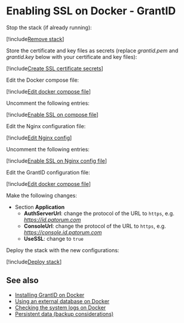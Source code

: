 ﻿# Enabling SSL on Docker - GrantID

Stop the stack (if already running):

[!include[Remove stack](../../../../../../includes/grant-id/docker/remove-stack.md)]

Store the certificate and key files as secrets (replace *grantid.pem* and *grantid.key* below with your certificate and key files):

[!include[Create SSL certificate secrets](../../../../../../includes/grant-id/docker/create-ssl-cert-secret.md)]

Edit the Docker compose file:

[!include[Edit docker compose file](../../../../../../includes/grant-id/docker/edit-compose.md)]

Uncomment the following entries:

[!include[Enable SSL on compose file](../../../../../../includes/grant-id/docker/enable-ssl-docker-compose.md)]

Edit the Nginx configuration file:

[!include[Edit Nginx config](../../../../../../includes/grant-id/docker/edit-nginx-config.md)]

Uncomment the following entries:

[!include[Enable SSL on Nginx config file](../../../../../../includes/grant-id/docker/enable-ssl-nginx-config.md)]

Edit the GrantID configuration file:

[!include[Edit docker compose file](../../../../../../includes/grant-id/docker/edit-grantid-config.md)]

Make the following changes:

* Section **Application**
  * **AuthServerUrl**: change the protocol of the URL to `https`, e.g. *https://id.patorum.com*
  * **ConsoleUrl**: change the protocol of the URL to `https`, e.g. *https://console.id.patorum.com*
  * **UseSSL**: change to `true`

Deploy the stack with the new configurations:

[!include[Deploy stack](../../../../../../includes/grant-id/docker/deploy.md)]

## See also

* [Installing GrantID on Docker](index.md)
* [Using an external database on Docker](external-db.md)
* [Checking the system logs on Docker](check-logs.md)
* [Persistent data (backup considerations)](persistent-data.md)
